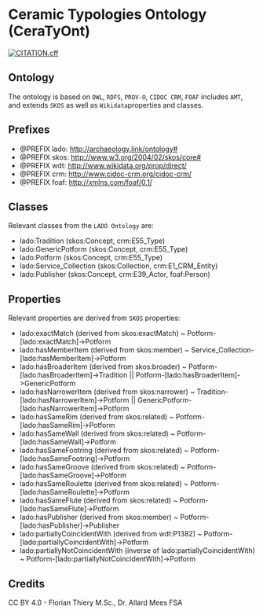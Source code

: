 # Ceramic Typologies Ontology (CeraTyOnt)

[![CITATION.cff](https://github.com/RGZM/ceramictypologies-lod/actions/workflows/cffvalidator.yml/badge.svg)](https://github.com/RGZM/ceramictypologies-lod/actions/workflows/cffvalidator.yml)

## Ontology

The ontology is based on `OWL`, `RDFS`, `PROV-O`, `CIDOC CRM`, `FOAF` includes `AMT`, and extends `SKOS` as well as `Wikidata`properties and classes.

## Prefixes

-   @PREFIX lado: <http://archaeology.link/ontology#>
-   @PREFIX skos: <http://www.w3.org/2004/02/skos/core#>
-   @PREFIX wdt: <http://www.wikidata.org/prop/direct/>
-   @PREFIX crm: <http://www.cidoc-crm.org/cidoc-crm/>
-   @PREFIX foaf: <http://xmlns.com/foaf/0.1/>

## Classes

Relevant classes from the `LADO Ontology` are:

-   lado:Tradition (skos:Concept, crm:E55_Type)
-   lado:GenericPotform (skos:Concept, crm:E55_Type)
-   lado:Potform (skos:Concept, crm:E55_Type)
-   lado:Service_Collection (skos:Collection, crm:E1_CRM_Entity)
-   lado:Publisher (skos:Concept, crm:E39_Actor, foaf:Person)

## Properties

Relevant properties are derived from `SKOS` properties:

-   lado:exactMatch (derived from skos:exactMatch) ~ Potform-\[lado:exactMatch]->Potform
-   lado:hasMemberItem (derived from skos:member) ~ Service_Collection-\[lado:hasMemberItem]->Potform
-   lado:hasBroaderItem (derived from skos:broader) ~ Potform-\[lado:hasBroaderItem]->Tradition ||  Potform-\[lado:hasBroaderItem]->GenericPotform
-   lado:hasNarrowerItem (derived from skos:narrower) ~ Tradition-\[lado:hasNarrowerItem]->Potform ||  GenericPotform-\[lado:hasNarrowerItem]->Potform
-   lado:hasSameRim (derived from skos:related) ~ Potform-\[lado:hasSameRim]->Potform
-   lado:hasSameWall (derived from skos:related) ~ Potform-\[lado:hasSameWall]->Potform
-   lado:hasSameFootring (derived from skos:related) ~ Potform-\[lado:hasSameFootring]->Potform
-   lado:hasSameGroove (derived from skos:related) ~ Potform-\[lado:hasSameGroove]->Potform
-   lado:hasSameRoulette (derived from skos:related) ~ Potform-\[lado:hasSameRoulette]->Potform
-   lado:hasSameFlute (derived from skos:related) ~ Potform-\[lado:hasSameFlute]->Potform
-   lado:hasPublisher (derived from skos:member) ~ Potform-\[lado:hasPublisher]->Publisher
-   lado:partiallyCoincidentWith (derived from wdt:P1382) ~ Potform-\[lado:partiallyCoincidentWith]->Potform
-   lado:partiallyNotCoincidentWith (inverse of lado:partiallyCoincidentWith) ~ Potform-\[lado:partiallyNotCoincidentWith]->Potform

## Credits

CC BY 4.0 - Florian Thiery M.Sc., Dr. Allard Mees FSA
